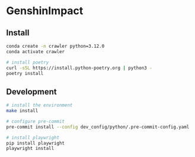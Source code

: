 # GenshinImpact

## Install
```bash
conda create -n crawler python=3.12.0
conda activate crawler

# install poetry
curl -sSL https://install.python-poetry.org | python3 -
poetry install
```

## Development
```bash
# install the environment
make install

# configure pre-commit
pre-commit install --config dev_config/python/.pre-commit-config.yaml

# install playwright
pip install playwright
playwright install
```

